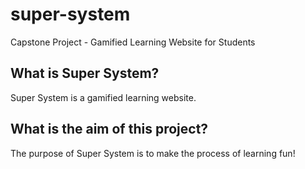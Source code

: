 # super-system
Capstone Project - Gamified Learning Website for Students

## What is Super System?
Super System is a gamified learning website.

## What is the aim of this project?
The purpose of Super System is to make the process of learning fun!
